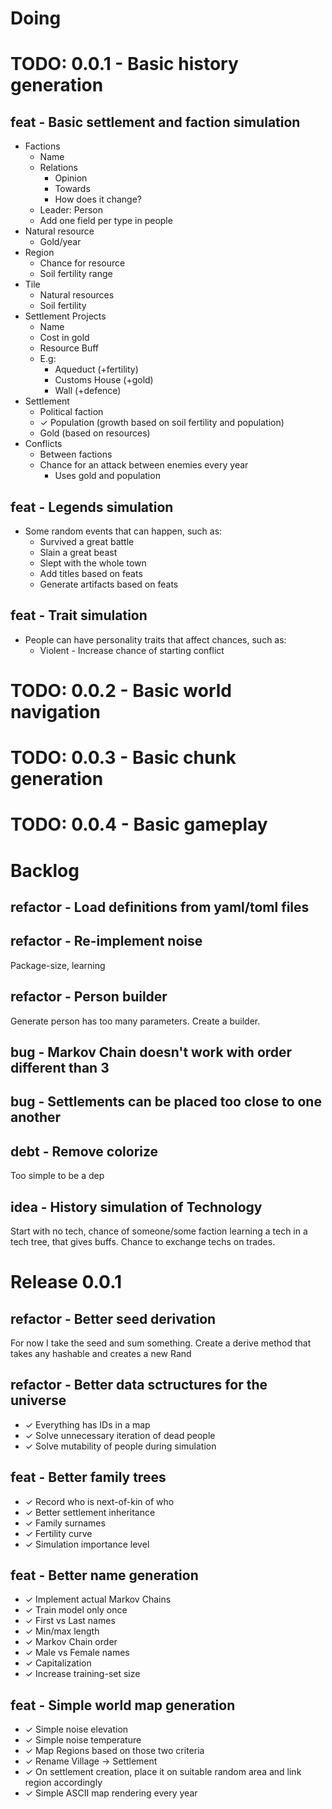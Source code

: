 # Doing

# TODO: 0.0.1 - Basic history generation

## feat - Basic settlement and faction simulation

- Factions
  - Name
  - Relations
    - Opinion
    - Towards
    - How does it change?
  - Leader: Person
  - Add one field per type in people
- Natural resource
  - Gold/year
- Region
  - Chance for resource
  - Soil fertility range
- Tile
  - Natural resources
  - Soil fertility
- Settlement Projects
  - Name
  - Cost in gold
  - Resource Buff
  - E.g:
    - Aqueduct (+fertility)
    - Customs House (+gold)
    - Wall (+defence)
- Settlement
  - Political faction
  - ✓ Population (growth based on soil fertility and population)
  - Gold (based on resources)
- Conflicts
  - Between factions
  - Chance for an attack between enemies every year
    - Uses gold and population

## feat - Legends simulation

- Some random events that can happen, such as:
  - Survived a great battle
  - Slain a great beast
  - Slept with the whole town
  - Add titles based on feats
  - Generate artifacts based on feats

## feat - Trait simulation

- People can have personality traits that affect chances, such as:
  - Violent - Increase chance of starting conflict

# TODO: 0.0.2 - Basic world navigation

# TODO: 0.0.3 - Basic chunk generation

# TODO: 0.0.4 - Basic gameplay

# Backlog

## refactor - Load definitions from yaml/toml files

## refactor - Re-implement noise

Package-size, learning

## refactor - Person builder

Generate person has too many parameters. Create a builder.

## bug - Markov Chain doesn't work with order different than 3

## bug - Settlements can be placed too close to one another

## debt - Remove colorize

Too simple to be a dep

## idea - History simulation of Technology

Start with no tech, chance of someone/some faction learning a tech in a tech tree, that gives buffs. Chance to exchange techs on trades.

# Release 0.0.1

## refactor - Better seed derivation

For now I take the seed and sum something. Create a derive method that takes any hashable and creates a new Rand

## refactor - Better data sctructures for the universe

- ✓ Everything has IDs in a map
- ✓ Solve unnecessary iteration of dead people
- ✓ Solve mutability of people during simulation

## feat - Better family trees

- ✓ Record who is next-of-kin of who
- ✓ Better settlement inheritance
- ✓ Family surnames
- ✓ Fertility curve
- ✓ Simulation importance level

## feat - Better name generation

- ✓ Implement actual Markov Chains
- ✓ Train model only once
- ✓ First vs Last names
- ✓ Min/max length
- ✓ Markov Chain order
- ✓ Male vs Female names
- ✓ Capitalization
- ✓ Increase training-set size

## feat - Simple world map generation

- ✓ Simple noise elevation
- ✓ Simple noise temperature
- ✓ Map Regions based on those two criteria
- ✓ Rename Village -> Settlement
- ✓ On settlement creation, place it on suitable random area and link region accordingly
- ✓ Simple ASCII map rendering every year
